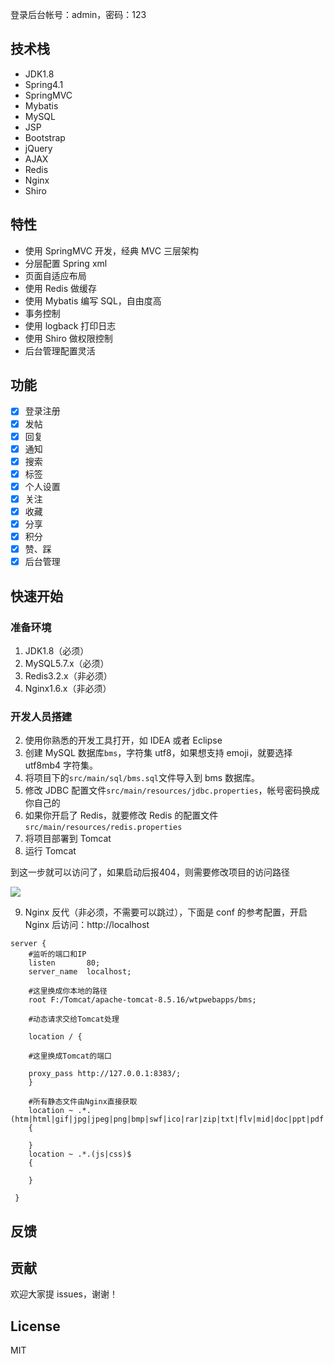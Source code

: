 登录后台帐号：admin，密码：123

## 技术栈

- JDK1.8
- Spring4.1
- SpringMVC
- Mybatis
- MySQL
- JSP
- Bootstrap
- jQuery
- AJAX
- Redis
- Nginx
- Shiro

## 特性

- 使用 SpringMVC 开发，经典 MVC 三层架构
- 分层配置 Spring xml
- 页面自适应布局
- 使用 Redis 做缓存
- 使用 Mybatis 编写 SQL，自由度高
- 事务控制
- 使用 logback 打印日志
- 使用 Shiro 做权限控制
- 后台管理配置灵活

## 功能

- [x] 登录注册
- [x] 发帖
- [x] 回复
- [x] 通知
- [x] 搜索
- [x] 标签
- [x] 个人设置
- [x] 关注
- [x] 收藏
- [x] 分享
- [x] 积分
- [x] 赞、踩
- [x] 后台管理

## 快速开始

### 准备环境

1. JDK1.8（必须）
2. MySQL5.7.x（必须）
3. Redis3.2.x（非必须）
4. Nginx1.6.x（非必须）

### 开发人员搭建

2. 使用你熟悉的开发工具打开，如 IDEA 或者 Eclipse
3. 创建 MySQL 数据库`bms`，字符集 utf8，如果想支持 emoji，就要选择 utf8mb4 字符集。
4. 将项目下的`src/main/sql/bms.sql`文件导入到 bms 数据库。
5. 修改 JDBC 配置文件`src/main/resources/jdbc.properties`，帐号密码换成你自己的
6. 如果你开启了 Redis，就要修改 Redis 的配置文件`src/main/resources/redis.properties`
7. 将项目部署到 Tomcat
8. 运行 Tomcat

到这一步就可以访问了，如果启动后报404，则需要修改项目的访问路径

![](https://i.loli.net/2018/09/14/5b9b13e47b25c.png)

9. Nginx 反代（非必须，不需要可以跳过），下面是 conf 的参考配置，开启 Nginx 后访问：http://localhost

```
server {
	#监听的端口和IP
    listen       80;
    server_name  localhost;

	#这里换成你本地的路径
	root F:/Tomcat/apache-tomcat-8.5.16/wtpwebapps/bms;

	#动态请求交给Tomcat处理

    location / {

	#这里换成Tomcat的端口

	proxy_pass http://127.0.0.1:8383/;
    }
	
	#所有静态文件由Nginx直接获取
    location ~ .*.(htm|html|gif|jpg|jpeg|png|bmp|swf|ico|rar|zip|txt|flv|mid|doc|ppt|pdf|xls|mp3|wma)$
    {
    	
    }
    location ~ .*.(js|css)$
    {
	   
    } 
        
 }

```

## 反馈


## 贡献

欢迎大家提 issues，谢谢！

## License

MIT
